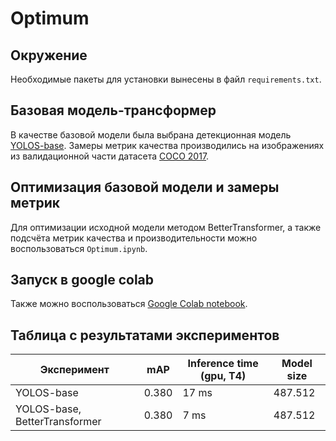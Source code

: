 # Optimum

## Окружение

Необходимые пакеты для установки вынесены в файл ```requirements.txt```.

## Базовая модель-трансформер

В качестве базовой модели была выбрана детекционная модель [YOLOS-base](https://huggingface.co/hustvl/yolos-base). Замеры метрик качества производились на изображениях из валидационной части датасета [COCO 2017](https://huggingface.co/datasets/rafaelpadilla/coco2017).

## Оптимизация базовой модели и замеры метрик

Для оптимизации исходной модели методом BetterTransformer, а также подсчёта метрик качества и производительности можно воспользоваться ```Optimum.ipynb```.

## Запуск в google colab

Также можно воспользоваться [Google Colab notebook](https://colab.research.google.com/drive/1sowOz_6sGlPEh_boKblP9QpoDv6tj7ve?usp=sharing).

## Таблица с результатами экспериментов

| **Эксперимент** 	      | **mAP** 	 | **Inference time (gpu, T4)** 	 | **Model size** |
|------------------------|-----------------|----------------------------|----------------|
| YOLOS-base 	      | 0.380	          | 17 ms 	                   | 487.512          | 
| YOLOS-base, BetterTransformer          | 	 0.380         | 7 ms 	                   | 487.512          | 
